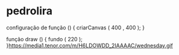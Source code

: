 # pedrolira
configuração de função () { 
  criarCanvas ( 400 , 400 );
}

função draw () { 
  fundo ( 220 );
}https://media1.tenor.com/m/H6LDOWDD_2IAAAAC/wednesday.gif
